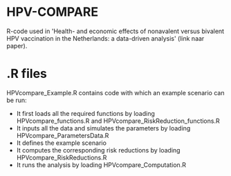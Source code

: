 # HPV-COMPARE
R-code used in 'Health- and economic effects of nonavalent versus bivalent HPV vaccination in the Netherlands: a data-driven analysis' (link naar paper).

# .R files
HPVcompare_Example.R contains code with which an example scenario can be run:
- It first loads all the required functions by loading HPVcompare_functions.R and HPVcompare_RiskReduction_functions.R
- It inputs all the data and simulates the parameters by loading HPVcompare_ParametersData.R
- It defines the example scenario
- It computes the corresponding risk reductions by loading HPVcompare_RiskReductions.R
- It runs the analysis by loading HPVcompare_Computation.R
